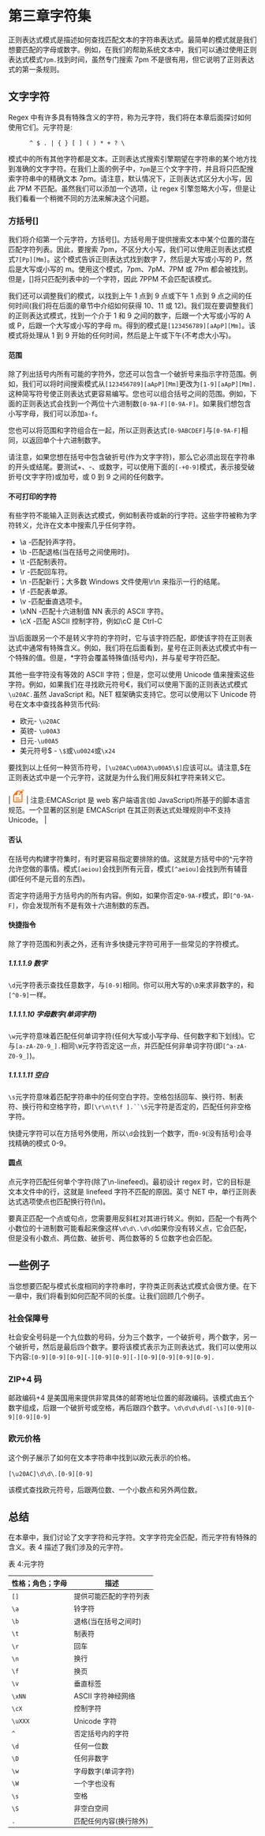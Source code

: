 # 第三章字符集

正则表达式模式是描述如何查找匹配文本的字符串表达式。最简单的模式就是我们想要匹配的字母或数字。例如，在我们的帮助系统文本中，我们可以通过使用正则表达式模式`7pm.`找到时间，虽然专门搜索 7pm 不是很有用，但它说明了正则表达式的第一条规则。

## 文字字符

Regex 中有许多具有特殊含义的字符，称为元字符，我们将在本章后面探讨如何使用它们。元字符是:

```
      ^ $ . | { } [ ] ( ) * + ? \

```

模式中的所有其他字符都是文本。正则表达式搜索引擎期望在字符串的某个地方找到准确的文字字符。在我们上面的例子中，`7pm`是三个文字字符，并且将只匹配搜索字符串中的精确文本 7pm。请注意，默认情况下，正则表达式区分大小写，因此 7PM 不匹配。虽然我们可以添加一个选项，让 regex 引擎忽略大小写，但是让我们看看一个稍微不同的方法来解决这个问题。

### 方括号[]

我们将介绍第一个元字符，方括号[]。方括号用于提供搜索文本中某个位置的潜在匹配字符列表。因此，要搜索 7pm，不区分大小写，我们可以使用正则表达式模式`7[Pp][Mm]`。这个模式告诉正则表达式找到数字 7，然后是大写或小写的 P，然后是大写或小写的 m。使用这个模式，7pm、7pM、7PM 或 7Pm 都会被找到。但是，[]将只匹配列表中的一个字符，因此 7PPM 不会匹配该模式。

我们还可以调整我们的模式，以找到上午 1 点到 9 点或下午 1 点到 9 点之间的任何时间(我们将在后面的章节中介绍如何获得 10、11 或 12)。我们现在要调整我们的正则表达式模式，找到一个介于 1 和 9 之间的数字，后跟一个大写或小写的 A 或 P，后跟一个大写或小写的字母 m。得到的模式是`[123456789][aApP][Mm]`。该模式将处理从 1 到 9 开始的任何时间，然后是上午或下午(不考虑大小写)。

#### 范围

除了列出括号内所有可能的字符外，您还可以包含一个破折号来指示字符范围。例如，我们可以将时间搜索模式从`[123456789][aApP][Mm]`更改为`[1-9][aApP][Mm].`这种简写符号使正则表达式更容易编写。您也可以组合括号之间的范围。例如，下面的正则表达式会找到一个两位十六进制数`[0-9A-F][0-9A-F]`。如果我们想包含小写字母，我们可以添加`a-f`。

您也可以将范围和字符组合在一起，所以正则表达式`[0-9ABCDEF]`与`[0-9A-F]`相同，以返回单个十六进制数字。

请注意，如果您想在括号中包含破折号(作为文字字符)，那么它必须出现在字符串的开头或结尾。要测试+、-、或数字，可以使用下面的`[-+0-9]`模式，表示接受破折号(文字字符)或加号，或 0 到 9 之间的任何数字。

#### 不可打印的字符

有些字符不能输入正则表达式模式，例如制表符或新的行字符。这些字符被称为字符转义，允许在文本中搜索几乎任何字符。

*   \a -匹配铃声字符。
*   \b -匹配退格(当在括号之间使用时)。
*   \t -匹配制表符。
*   \r -匹配回车符。
*   \n -匹配新行；大多数 Windows 文件使用\r\n 来指示一行的结尾。
*   \f -匹配表单源。
*   \v -匹配垂直选项卡。
*   \xNN -匹配十六进制值 NN 表示的 ASCII 字符。
*   \cX -匹配 ASCII 控制字符，例如\cC 是 Ctrl-C

当\后面跟另一个不是转义字符的字符时，它与该字符匹配，即使该字符在正则表达式中通常有特殊含义。例如，我们将在后面看到，星号在正则表达式模式中有一个特殊的值。但是，\*字符会覆盖特殊值(括号内)，并与星号字符匹配。

其他一些字符没有等效的 ASCII 字符；但是，您可以使用 Unicode 值来搜索这些字符。例如，如果我们在寻找欧元符号€，我们可以使用下面的正则表达式模式`\u20AC.`虽然 JavaScript 和。NET 框架确实支持它。您可以使用以下 Unicode 符号在文本中查找各种货币代码:

*   欧元- `\u20AC`
*   英镑- `\u00A3`
*   日元`-\u00A5`
*   美元符号$ - `\$`或`\u0024`或`\x24`

要找到以上任何一种货币符号，`[\u20AC\u00A3\u00A5\$]`应该可以。请注意,$在正则表达式中是一个元字符，这就是为什么我们用反斜杠字符来转义它。

| ![](img/note.png) | 注意:EMCAScript 是 web 客户端语言(如 JavaScript)所基于的脚本语言规范。一个显著的区别是 EMCAScript 在其正则表达式处理规则中不支持 Unicode。 |

#### 否认

在括号内构建字符集时，有时更容易指定要排除的值。这就是方括号中的^元字符允许您做的事情。模式`[aeiou]`会找到所有元音，模式`[^aeiou]`会找到所有辅音(即任何不是元音的东西)。

否定字符适用于方括号内的所有内容。例如，如果你否定`0-9A-F`模式，即`[^0-9A-F]`，你会发现所有不是有效十六进制数的东西。

#### 快捷指令

除了字符范围和列表之外，还有许多快捷元字符可用于一些常见的字符模式。

##### 1.1.1.1.9 数字

`\d`元字符表示查找任意数字，与`[0-9]`相同。你可以用大写的`\D`来求非数字的，和`[^0-9]`一样。

##### 1.1.1.1.10 字母数字(单词字符)

`\w`元字符意味着匹配任何单词字符(任何大写或小写字母、任何数字和下划线)。它与`[a-zA-Z0-9_].`相同`\W`元字符否定这一点，并匹配任何非单词字符(即`[^a-zA-Z0-9_]`)。

##### 1.1.1.1.11 空白

`\s`元字符意味着匹配字符串中的任何空白字符。空格包括回车、换行符、制表符、换行符和空格字符，即`[\r\n\t\f ].``\S`元字符是否定的，匹配任何非空格字符。

快捷元字符可以在方括号外使用，所以`\d`会找到一个数字，而`0-9`(没有括号)会寻找精确的模式 0-9。

#### 圆点

点元字符匹配任何单个字符(除了\n-linefeed)。最初设计 regex 时，它的目标是文本文件中的行，这就是 linefeed 字符不匹配的原因。英寸 NET 中，单行正则表达式选项使点也匹配换行符(\n)。

要真正匹配一个点或句点，您需要用反斜杠对其进行转义。例如，匹配一个有两个小数位的十进制数可能看起来像这样`\d\d\.\d\d`如果你没有转义点，它会匹配，但是没有小数点、两位数、破折号、两位数等的 5 位数字也会匹配。

## 一些例子

当您想要匹配与模式长度相同的字符串时，字符类正则表达式模式会很方便。在下一章中，我们将看到如何匹配不同的长度。让我们回顾几个例子。

### 社会保障号

社会安全号码是一个九位数的号码，分为三个数字，一个破折号，两个数字，另一个破折号，然后是最后四个数字。要将该模式表示为正则表达式，我们可以使用以下内容:`[0-9][0-9][0-9][-][0-9][0-9][-][0-9][0-9][0-9][0-9].`

### ZIP+4 码

邮政编码+4 是美国用来提供非常具体的邮寄地址位置的邮政编码。该模式由五个数字组成，后跟一个破折号或空格，再后跟四个数字。`\d\d\d\d\d[-\s][0-9][0-9][0-9][0-9]`

### 欧元价格

这个例子展示了如何在文本字符串中找到以欧元表示的价格。

`[\u20AC]\d\d\.[0-9][0-9]`

该模式查找欧元符号，后跟两位数、一个小数点和另外两位数。

## 总结

在本章中，我们讨论了文字字符和元字符。文字字符完全匹配，而元字符有特殊的含义。表 4 描述了我们涉及的元字符。

表 4:元字符

| 性格；角色；字母 | 描述 |
| --- | --- |
| `[]` | 提供可能匹配的字符列表 |
| `\a` | 铃字符 |
| `\b` | 退格(当在括号之间时) |
| `\t` | 制表符 |
| `\r` | 回车 |
| `\n` | 换行 |
| `\f` | 换页 |
| `\v` | 垂直标签 |
| `\xNN` | ASCII 字符神经网络 |
| `\cX` | 控制字符 |
| `\uXXX` | Unicode 字符 |
| `^` | 否定括号内的字符 |
| `\d` | 任何一位数 |
| `\D` | 任何非数字 |
| `\w` | 字母数字(单词字符) |
| `\W` | 一个字也没有 |
| `\s` | 空格 |
| `\S` | 非空白空间 |
| `.` | 匹配任何内容(换行除外) |